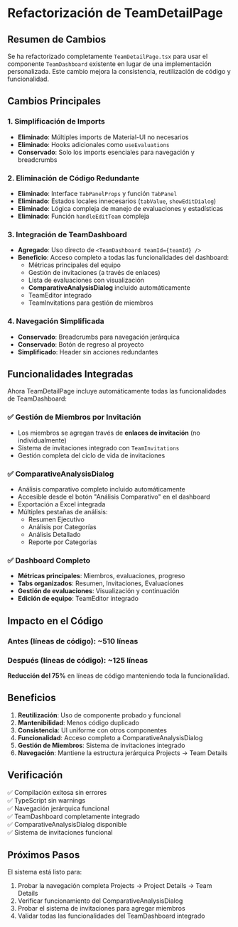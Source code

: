 # Refactorización de TeamDetailPage

## Resumen de Cambios

Se ha refactorizado completamente `TeamDetailPage.tsx` para usar el componente `TeamDashboard` existente en lugar de una implementación personalizada. Este cambio mejora la consistencia, reutilización de código y funcionalidad.

## Cambios Principales

### 1. Simplificación de Imports
- **Eliminado**: Múltiples imports de Material-UI no necesarios
- **Eliminado**: Hooks adicionales como `useEvaluations`
- **Conservado**: Solo los imports esenciales para navegación y breadcrumbs

### 2. Eliminación de Código Redundante
- **Eliminado**: Interface `TabPanelProps` y función `TabPanel`
- **Eliminado**: Estados locales innecesarios (`tabValue`, `showEditDialog`)
- **Eliminado**: Lógica compleja de manejo de evaluaciones y estadísticas
- **Eliminado**: Función `handleEditTeam` compleja

### 3. Integración de TeamDashboard
- **Agregado**: Uso directo de `<TeamDashboard teamId={teamId} />`
- **Beneficio**: Acceso completo a todas las funcionalidades del dashboard:
  - Métricas principales del equipo
  - Gestión de invitaciones (a través de enlaces)
  - Lista de evaluaciones con visualización
  - **ComparativeAnalysisDialog** incluido automáticamente
  - TeamEditor integrado
  - TeamInvitations para gestión de miembros

### 4. Navegación Simplificada
- **Conservado**: Breadcrumbs para navegación jerárquica
- **Conservado**: Botón de regreso al proyecto
- **Simplificado**: Header sin acciones redundantes

## Funcionalidades Integradas

Ahora TeamDetailPage incluye automáticamente todas las funcionalidades de TeamDashboard:

### ✅ Gestión de Miembros por Invitación
- Los miembros se agregan través de **enlaces de invitación** (no individualmente)
- Sistema de invitaciones integrado con `TeamInvitations`
- Gestión completa del ciclo de vida de invitaciones

### ✅ ComparativeAnalysisDialog
- Análisis comparativo completo incluido automáticamente
- Accesible desde el botón "Análisis Comparativo" en el dashboard
- Exportación a Excel integrada
- Múltiples pestañas de análisis:
  - Resumen Ejecutivo
  - Análisis por Categorías
  - Análisis Detallado
  - Reporte por Categorías

### ✅ Dashboard Completo
- **Métricas principales**: Miembros, evaluaciones, progreso
- **Tabs organizados**: Resumen, Invitaciones, Evaluaciones
- **Gestión de evaluaciones**: Visualización y continuación
- **Edición de equipo**: TeamEditor integrado

## Impacto en el Código

### Antes (líneas de código): ~510 líneas
### Después (líneas de código): ~125 líneas

**Reducción del 75%** en líneas de código manteniendo toda la funcionalidad.

## Beneficios

1. **Reutilización**: Uso de componente probado y funcional
2. **Mantenibilidad**: Menos código duplicado
3. **Consistencia**: UI uniforme con otros componentes
4. **Funcionalidad**: Acceso completo a ComparativeAnalysisDialog
5. **Gestión de Miembros**: Sistema de invitaciones integrado
6. **Navegación**: Mantiene la estructura jerárquica Projects → Team Details

## Verificación

✅ Compilación exitosa sin errores  
✅ TypeScript sin warnings  
✅ Navegación jerárquica funcional  
✅ TeamDashboard completamente integrado  
✅ ComparativeAnalysisDialog disponible  
✅ Sistema de invitaciones funcional  

## Próximos Pasos

El sistema está listo para:
1. Probar la navegación completa Projects → Project Details → Team Details
2. Verificar funcionamiento del ComparativeAnalysisDialog
3. Probar el sistema de invitaciones para agregar miembros
4. Validar todas las funcionalidades del TeamDashboard integrado
